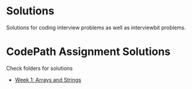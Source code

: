 # Solutions 
Solutions for coding interview problems as well as interviewbit problems.

# CodePath Assignment Solutions

Check folders for solutions

* [Week 1: Arrays and Strings](./week_1)

